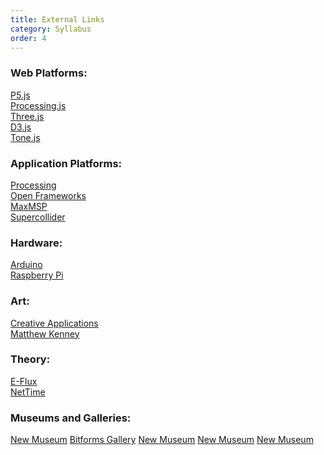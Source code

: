 ```yaml
---
title: External Links
category: Syllabus
order: 4
---
```


### Web Platforms:
[P5.js](https://p5js.org/reference/)<br> 
[Processing.js](http://processingjs.org/)<br> 
[Three.js](https://threejs.org/)<br> 
[D3.js](https://d3js.org/)<br> 
[Tone.js](https://tonejs.github.io/)<br> 

### Application Platforms:
[Processing](https://processing.org/)<br>
[Open Frameworks](http://openframeworks.cc/)<br>
[MaxMSP](https://cycling74.com/products/max//)<br>
[Supercollider](http://supercollider.github.io/)<br>

### Hardware:
[Arduino](https://www.arduino.cc/)<br>
[Raspberry Pi](https://www.raspberrypi.org/)

### Art:
[Creative Applications](http://www.creativeapplications.net/)<br> 
[Matthew Kenney](https://aahvs.duke.edu/people/profile/matthew-kenney)<br> 

### Theory:
[E-Flux](http://www.e-flux.com/)<br> 
[NetTime](http://nettime.org/)<br> 

### Museums and Galleries: 
[New Museum](https://www.newmuseum.org/)
[Bitforms Gallery](http://www.bitforms.com/)
[New Museum](https://www.newmuseum.org/)
[New Museum](https://www.newmuseum.org/)
[New Museum](https://www.newmuseum.org/)

